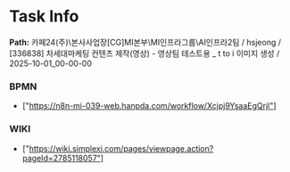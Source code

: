 # Task Info

**Path:** 카페24(주)\본사사업장\[CG]MI본부\MI인프라그룹\AI인프라2팀 / hsjeong / [336838] 차세대마케팅 컨텐츠 제작(영상) - 영상팀 테스트용 _ t to i 이미지 생성 / 2025-10-01_00-00-00

### BPMN
- ["https://n8n-mi-039-web.hanpda.com/workflow/Xcjpj9YsaaEgQrjl"]

### WIKI
- ["https://wiki.simplexi.com/pages/viewpage.action?pageId=2785118057"]

